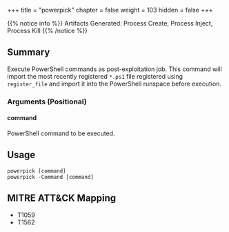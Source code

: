 +++
title = "powerpick"
chapter = false
weight = 103
hidden = false
+++

{{% notice info %}}
Artifacts Generated: Process Create, Process Inject, Process Kill
{{% /notice %}}

## Summary
Execute PowerShell commands as post-exploitation job. This command will import the most recently registered `*.ps1` file registered using `register_file` and import it into the PowerShell runspace before execution.

### Arguments (Positional)
#### command
PowerShell command to be executed.

## Usage
```
powerpick [command]
powerpick -Command [command]
```


## MITRE ATT&CK Mapping

- T1059
- T1562
